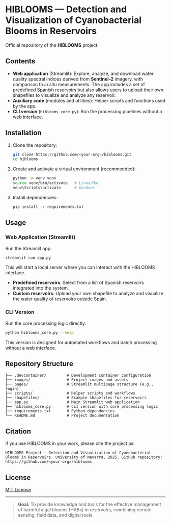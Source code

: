 # HIBLOOMS — Detection and Visualization of Cyanobacterial Blooms in Reservoirs

Official repository of the **HIBLOOMS** project.

## Contents

* **Web application** (Streamlit): Explore, analyze, and download water quality spectral indices derived from **Sentinel‑2** imagery, with comparison to *in situ* measurements. The app includes a set of predefined Spanish reservoirs but also allows users to upload their own shapefiles to visualize and analyze any reservoir.
* **Auxiliary code** (modules and utilities): Helper scripts and functions used by the app.
* **CLI version** (`hiblooms_core.py`): Run the processing pipelines without a web interface.

## Installation

1. Clone the repository:

   ```bash
   git clone https://github.com/<your-org>/hiblooms.git
   cd hiblooms
   ```
2. Create and activate a virtual environment (recommended):

   ```bash
   python -m venv venv
   source venv/bin/activate   # Linux/Mac
   venv\Scripts\activate      # Windows
   ```
3. Install dependencies:

   ```bash
   pip install -r requirements.txt
   ```

## Usage

### Web Application (Streamlit)

Run the Streamlit app:

```bash
streamlit run app.py
```

This will start a local server where you can interact with the HIBLOOMS interface.

* **Predefined reservoirs**: Select from a list of Spanish reservoirs integrated into the system.
* **Custom reservoirs**: Upload your own shapefile to analyze and visualize the water quality of reservoirs outside Spain.

### CLI Version

Run the core processing logic directly:

```bash
python hiblooms_core.py --help
```

This version is designed for automated workflows and batch processing without a web interface.

## Repository Structure

```
├── .devcontainer/         # Development container configuration
├── images/                # Project images and assets
├── pages/                 # Streamlit multipage structure (e.g., login)
├── scripts/               # Helper scripts and workflows
├── shapefiles/            # Example shapefiles for reservoirs
├── app.py                 # Main Streamlit web application
├── hiblooms_core.py       # CLI version with core processing logic
├── requirements.txt       # Python dependencies
└── README.md              # Project documentation
```

## Citation

If you use HIBLOOMS in your work, please cite the project as:

```
HIBLOOMS Project — Detection and Visualization of Cyanobacterial Blooms in Reservoirs. University of Navarra, 2025. GitHub repository: https://github.com/<your-org>/hiblooms
```

## License

[MIT License](LICENSE)

---

> **Goal:** To provide knowledge and tools for the effective management of harmful algal blooms (HABs) in reservoirs, combining remote sensing, field data, and digital tools.
